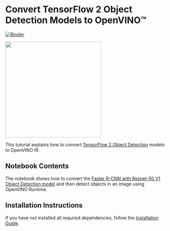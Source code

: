 # Convert TensorFlow 2 Object Detection Models to OpenVINO™ 

[![Binder](https://mybinder.org/badge_logo.svg)](https://mybinder.org/v2/gh/openvinotoolkit/openvino_notebooks/HEAD?filepath=notebooks%2F120-tf2-object-detection-to-openvino%2F120-tf2-object-detection-to-openvino.ipynb)

<img src="https://github.com/openvinotoolkit/openvino_notebooks/assets/41733560/f9b59be1-1d2f-4e13-9678-67205be78841" width=300>

This tutorial explains how to convert [TensorFlow 2 Object Detection](https://github.com/tensorflow/models/tree/master/research/object_detection) models to OpenVINO IR.

## Notebook Contents

The notebook shows how to convert the [Faster R-CNN with Resnet-50 V1 Object Detection model](https://tfhub.dev/tensorflow/faster_rcnn/resnet50_v1_640x640/1) and then detect objects in an image using OpenVINO Runtime.

## Installation Instructions

If you have not installed all required dependencies, follow the [Installation Guide](../../README.md).
